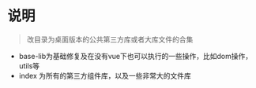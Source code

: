 # 说明
> 改目录为桌面版本的公共第三方库或者大库文件的合集
- base-lib为基础修复及在没有vue下也可以执行的一些操作，比如dom操作，utils等
- index 为所有的第三方组件库，以及一些非常大的文件库
